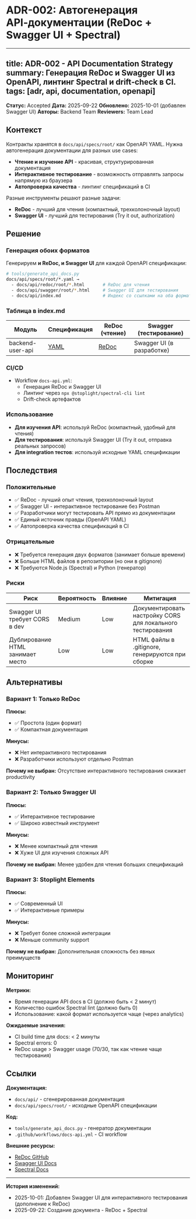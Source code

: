 # ADR-002: Автогенерация API‑документации (ReDoc + Swagger UI + Spectral)

---
title: ADR-002 - API Documentation Strategy
summary: Генерация ReDoc и Swagger UI из OpenAPI, линтинг Spectral и drift‑check в CI.
tags: [adr, api, documentation, openapi]
---

**Статус:** Accepted
**Дата:** 2025-09-22
**Обновлено:** 2025-10-01 (добавлен Swagger UI)
**Авторы:** Backend Team
**Reviewers:** Team Lead

## Контекст

Контракты хранятся в `docs/api/specs/root/` как OpenAPI YAML. Нужна автогенерация документации для разных use cases:
- **Чтение и изучение API** - красивая, структурированная документация
- **Интерактивное тестирование** - возможность отправлять запросы напрямую из браузера
- **Автопроверка качества** - линтинг спецификаций в CI

Разные инструменты решают разные задачи:
- **ReDoc** - лучший для чтения (компактный, трехколоночный layout)
- **Swagger UI** - лучший для тестирования (Try it out, authorization)

## Решение

### Генерация обоих форматов

Генерируем **и ReDoc, и Swagger UI** для каждой OpenAPI спецификации:

```bash
# tools/generate_api_docs.py
docs/api/specs/root/*.yaml →
  - docs/api/redoc/root/*.html       # ReDoc для чтения
  - docs/api/swagger/root/*.html     # Swagger UI для тестирования
  - docs/api/index.md                # Индекс со ссылками на оба формата
```

### Таблица в index.md

| Модуль | Спецификация | ReDoc (чтение) | Swagger (тестирование) |
|--------|--------------|----------------|------------------------|
| backend-user-api | [YAML](../api/specs/root/backend-user-api.yaml) | [ReDoc](../api/redoc/root/backend-user-api.html) | Swagger UI (в разработке) |

### CI/CD

- Workflow `docs-api.yml`:
  - Генерация ReDoc и Swagger UI
  - Линтинг через `npx @stoplight/spectral-cli lint`
  - Drift-check артефактов

### Использование

- **Для изучения API**: используй ReDoc (компактный, удобный для чтения)
- **Для тестирования**: используй Swagger UI (Try it out, отправка реальных запросов)
- **Для integration тестов**: используй исходные YAML спецификации

## Последствия

### Положительные

- ✅ ReDoc - лучший опыт чтения, трехколоночный layout
- ✅ Swagger UI - интерактивное тестирование без Postman
- ✅ Разработчики могут тестировать API прямо из документации
- ✅ Единый источник правды (OpenAPI YAML)
- ✅ Автопроверка качества спецификаций в CI

### Отрицательные

- ❌ Требуется генерация двух форматов (занимает больше времени)
- ❌ Больше HTML файлов в репозитории (но они в gitignore)
- ❌ Требуются Node.js (Spectral) и Python (генератор)

### Риски

| Риск | Вероятность | Влияние | Митигация |
|------|-------------|---------|-----------|
| Swagger UI требует CORS в dev | Medium | Low | Документировать настройку CORS для локального тестирования |
| Дублирование HTML занимает место | Low | Low | HTML файлы в .gitignore, генерируются при сборке |

## Альтернативы

### Вариант 1: Только ReDoc
**Плюсы:**
- ✅ Простота (один формат)
- ✅ Компактная документация

**Минусы:**
- ❌ Нет интерактивного тестирования
- ❌ Разработчики используют отдельно Postman

**Почему не выбран:** Отсутствие интерактивного тестирования снижает productivity

### Вариант 2: Только Swagger UI
**Плюсы:**
- ✅ Интерактивное тестирование
- ✅ Широко известный инструмент

**Минусы:**
- ❌ Менее компактный для чтения
- ❌ Хуже UI для изучения сложных API

**Почему не выбран:** Менее удобен для чтения больших спецификаций

### Вариант 3: Stoplight Elements
**Плюсы:**
- ✅ Современный UI
- ✅ Интерактивные примеры

**Минусы:**
- ❌ Требует более сложной интеграции
- ❌ Меньше community support

**Почему не выбран:** Дополнительная сложность без явных преимуществ

## Мониторинг

**Метрики:**
- Время генерации API docs в CI (должно быть < 2 минут)
- Количество ошибок Spectral lint (должно быть 0)
- Использование: какой формат используется чаще (через analytics)

**Ожидаемые значения:**
- CI build time для docs: < 2 минуты
- Spectral errors: 0
- ReDoc usage > Swagger usage (70/30, так как чтение чаще тестирования)

## Ссылки

**Документация:**
- `docs/api/` - сгенерированная документация
- `docs/api/specs/root/` - исходные OpenAPI спецификации

**Код:**
- `tools/generate_api_docs.py` - генератор документации
- `.github/workflows/docs-api.yml` - CI workflow

**Внешние ресурсы:**
- [ReDoc GitHub](https://github.com/Redocly/redoc)
- [Swagger UI Docs](https://swagger.io/tools/swagger-ui/)
- [Spectral Docs](https://stoplight.io/open-source/spectral)

---
**История изменений:**
- 2025-10-01: Добавлен Swagger UI для интерактивного тестирования (дополнение к ReDoc)
- 2025-09-22: Создание документа - ReDoc + Spectral
